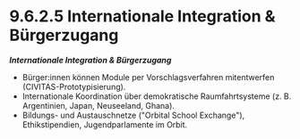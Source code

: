# 9.6.2.5 Internationale Integration & Bürgerzugang

_**Internationale Integration & Bürgerzugang**_

* Bürger:innen können Module per Vorschlagsverfahren mitentwerfen (CIVITAS-Prototypisierung).
* Internationale Koordination über demokratische Raumfahrtsysteme (z. B. Argentinien, Japan, Neuseeland, Ghana).
* Bildungs- und Austauschnetze ("Orbital School Exchange"), Ethikstipendien, Jugendparlamente im Orbit.
